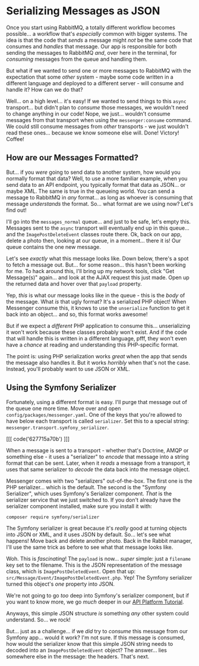 # Serializing Messages as JSON

Once you start using RabbitMQ, a totally different workflow becomes possible...
a workflow that's *especially* common with bigger systems. The idea is that the
code that *sends* a message might *not* be the same code that consumes and
*handles* that message. Our app is responsible for both sending the messages to
RabbitMQ *and*, over here in the terminal, for *consuming* messages from the
queue and handling them.

But what if we wanted to send one or more messages to RabbitMQ with the expectation
that some *other* system - maybe some code written in a different language and
deployed to a different server - will consume and handle it? How can we do that?

Well... on a high level... it's easy! If we wanted to send things to this `async`
transport... but didn't plan to *consume* those messages, we wouldn't need to
change anything in our code! Nope, we just... wouldn't consume messages from that
transport when using the `messenger:consume` command. We could still consume
messages from *other* transports - we just wouldn't read these ones... because
we know someone else will. Done! Victory! Coffee!

## How are our Messages Formatted?

But... if you *were* going to send data to another system, how would you normally
format that data? Well, to use a more familiar example, when you send data to
an API endpoint, you typically format that data as JSON... or maybe XML. The
same is true in the queueing world. You can send a message to RabbitMQ in
*any* format... as long as whoever is consuming that message *understands* the
format. So... what format are we using now? Let's find out!

I'll go into the `messages_normal` queue... and just to be safe, let's empty this.
Messages sent to the `async` transport will eventually end up in this queue...
and the `ImagePostDeleteEvent` classes route there. Ok, back on our app, delete a
photo then, looking at our queue, in a moment... there it is! Our queue contains
the one new message.

Let's see *exactly* what this message looks like. Down below, there's a spot to
fetch a message out. But... for some reason... this hasn't been working for me.
To hack around this, I'll bring up my network tools, click "Get Message(s)" again...
and look at the AJAX request this just made. Open up the returned data and hover
over that `payload` property.

Yep, *this* is what our message looks like in the queue - this is the *body*
of the message. What *is* that ugly format? It's a serialized PHP object!
When Messenger consume this, it knows to use the `unserialize` function to get
it back into an object... and so, this format works awesome!

But if we expect a *different* PHP application to consume this... unserializing
it won't work because these classes probably won't exist. And if the code that
will handle this is written in a different language, pfff, they won't even have
a *chance* at reading and understanding this PHP-specific format.

The point is: using PHP serialization works *great* when the app that sends the
message also handles it. But it works *horribly* when that's not the case. Instead,
you'll probably want to use JSON or XML.

## Using the Symfony Serializer

Fortunately, using a different format is easy. I'll purge that message out of
the queue one more time. Move over and open `config/packages/messenger.yaml`.
One of the keys that you're allowed to have below each transport is called
`serializer`. Set this to a special string: `messenger.transport.symfony_serializer`.

[[[ code('627715a70b') ]]]

When a message is sent to a transport - whether that's Doctrine, AMQP or something
else - it uses a "serializer" to *encode* that message into a string format
that can be sent. Later, when it *reads* a message from a transport, it uses that
same serializer to *decode* the data back into the message object.

Messenger comes with two "serializers" out-of-the-box. The first one is the PHP
serializer... which is the default. The second is the "Symfony Serializer",
which uses Symfony's Serializer component. *That* is the serializer service that we
just switched to. If you don't already have the serializer component installed,
make sure you install it with:

```terminal
composer require symfony/serializer
```

The Symfony serializer is great because it's *really* good at turning objects
into JSON or XML, and it uses JSON by default. So... let's see what happens!
Move back and delete another photo. Back in the Rabbit manager, I'll use the
same trick as before to see what that message looks like.

Woh. This is *fascinating*! The `payload` is now... *super* simple: just a `filename`
key set to the filename. This is the JSON representation of the message class,
which is `ImagePostDeletedEvent`. Open that up:
`src/Message/Event/ImagePostDeletedEvent.php`. Yep! The Symfony serializer turned
this object's *one* property into JSON.

We're not going to go *too* deep into Symfony's serializer component, but if you
want to know more, we go *much* deeper in our
[API Platform Tutorial](https://symfonycasts.com/screencast/api-platform).

Anyways, this simple JSON structure *is* something *any* other system could
understand. So... we rock!

But... just as a challenge... if we *did* try to *consume* this message from
our Symfony app... would it work? I'm not sure. If this message is consumed,
how would the serializer know that this simple JSON string needs to decoded into
an `ImagePostDeletedEvent` object? The answer... lies somewhere else in the message:
the headers. That's next.
